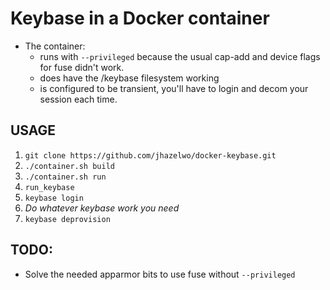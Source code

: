 # Keybase in a Docker container
* The container:
    * runs with `--privileged` because the usual cap-add
and device flags for fuse didn't work.
    * does have the /keybase filesystem working
    * is configured to be transient, you'll have to login and decom
     your session each time.

## USAGE

1. `git clone https://github.com/jhazelwo/docker-keybase.git`
2. `./container.sh build`
3. `./container.sh run`
4. `run_keybase`
5. `keybase login`
6. _Do whatever keybase work you need_
7. `keybase deprovision`

## TODO:

* Solve the needed apparmor bits to use fuse without `--privileged`
